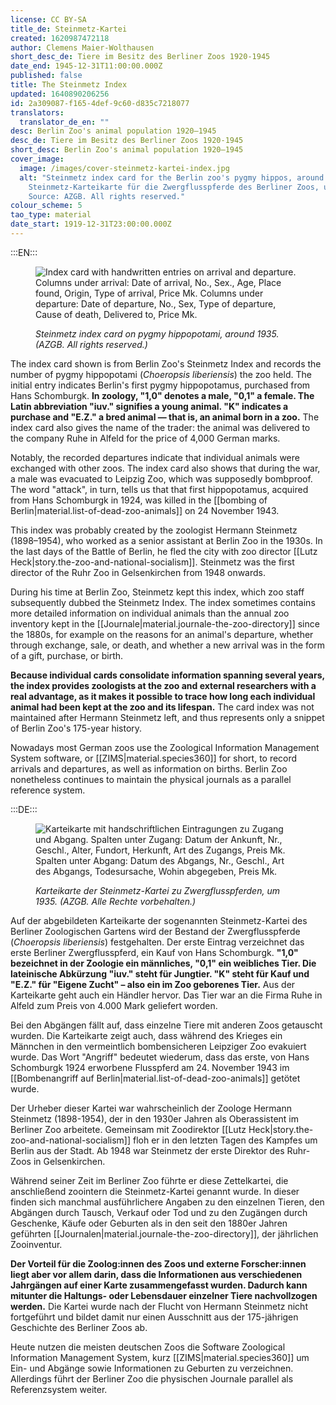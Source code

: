 ```yaml
---
license: CC BY-SA
title_de: Steinmetz-Kartei
created: 1620987472118
author: Clemens Maier-Wolthausen
short_desc_de: Tiere im Besitz des Berliner Zoos 1920-1945
date_end: 1945-12-31T11:00:00.000Z
published: false
title: The Steinmetz Index
updated: 1640890206256
id: 2a309087-f165-4def-9c60-d835c7218077
translators:
  translator_de_en: ""
desc: Berlin Zoo's animal population 1920–1945
desc_de: Tiere im Besitz des Berliner Zoos 1920-1945
short_desc: Berlin Zoo's animal population 1920–1945
cover_image:
  image: /images/cover-steinmetz-kartei-index.jpg
  alt: "Steinmetz index card for the Berlin zoo's pygmy hippos, around 1935.
    Steinmetz-Karteikarte für die Zwergflusspferde des Berliner Zoos, um 1935.
    Source: AZGB. All rights reserved."
colour_scheme: 5
tao_type: material
date_start: 1919-12-31T23:00:00.000Z
---
```


:::EN:::

<figure>

![Index card with handwritten entries on arrival and departure. Columns under arrival: Date of arrival, No., Sex., Age, Place found, Origin, Type of arrival, Price Mk. Columns under departure: Date of departure, No., Sex, Type of departure, Cause of death, Delivered to, Price Mk.](/images/cmw/Kartei_Flusspferd1.jpg)

<figcaption>

_Steinmetz index card on pygmy hippopotami, around 1935. (AZGB. All rights reserved.)_

</figcaption>

</figure>

The index card shown is from Berlin Zoo's Steinmetz Index and records the number of pygmy hippopotami (_Choeropsis liberiensis_) the zoo held. The initial entry indicates Berlin's first pygmy hippopotamus, purchased from Hans Schomburgk. **In zoology, "1,0" denotes a male, "0,1" a female. The Latin abbreviation "iuv." signifies a young animal. "K" indicates a purchase and "E.Z." a bred animal — that is, an animal born in a zoo.** The index card also gives the name of the trader: the animal was delivered to the company Ruhe in Alfeld for the price of 4,000 German marks.

Notably, the recorded departures indicate that individual animals were exchanged with other zoos. The index card also shows that during the war, a male was evacuated to Leipzig Zoo, which was supposedly bombproof. The word "attack", in turn, tells us that that first hippopotamus, acquired from Hans Schomburgk in 1924, was killed in the [[bombing of Berlin|material.list-of-dead-zoo-animals]] on 24 November 1943.

This index was probably created by the zoologist Hermann Steinmetz (1898–1954), who worked as a senior assistant at Berlin Zoo in the 1930s. In the last days of the Battle of Berlin, he fled the city with zoo director [[Lutz Heck|story.the-zoo-and-national-socialism]]. Steinmetz was the first director of the Ruhr Zoo in Gelsenkirchen from 1948 onwards.

During his time at Berlin Zoo, Steinmetz kept this index, which zoo staff subsequently dubbed the Steinmetz Index. The index sometimes contains more detailed information on individual animals than the annual zoo inventory kept in the [[Journale|material.journale-the-zoo-directory]] since the 1880s, for example on the reasons for an animal's departure, whether through exchange, sale, or death, and whether a new arrival was in the form of a gift, purchase, or birth.

**Because individual cards consolidate information spanning several years, the index provides zoologists at the zoo and external researchers with a real advantage, as it makes it possible to trace how long each individual animal had been kept at the zoo and its lifespan.** The card index was not maintained after Hermann Steinmetz left, and thus represents only a snippet of Berlin Zoo's 175-year history.

Nowadays most German zoos use the Zoological Information Management System software, or [[ZIMS|material.species360]] for short, to record arrivals and departures, as well as information on births. Berlin Zoo nonetheless continues to maintain the physical journals as a parallel reference system.

:::DE:::

<figure>

![Karteikarte mit handschriftlichen Eintragungen zu Zugang und Abgang. Spalten unter Zugang: Datum der Ankunft, Nr., Geschl., Alter, Fundort, Herkunft, Art des Zugangs, Preis Mk. Spalten unter Abgang: Datum des Abgangs, Nr., Geschl., Art des Abgangs, Todesursache, Wohin abgegeben, Preis Mk.](/images/cmw/Kartei_Flusspferd1.jpg)

<figcaption>

_Karteikarte der Steinmetz-Kartei zu Zwergflusspferden, um 1935. (AZGB. Alle Rechte vorbehalten.)_

</figcaption>

</figure>

Auf der abgebildeten Karteikarte der sogenannten Steinmetz-Kartei des Berliner Zoologischen Gartens wird der Bestand der Zwergflusspferde (_Choeropsis liberiensis_) festgehalten. Der erste Eintrag verzeichnet das erste Berliner Zwergflusspferd, ein Kauf von Hans Schomburgk. **"1,0" bezeichnet in der Zoologie ein männliches, "0,1" ein weibliches Tier. Die lateinische Abkürzung "iuv." steht für Jungtier. "K" steht für Kauf und "E.Z." für "Eigene Zucht" – also ein im Zoo geborenes Tier.** Aus der Karteikarte geht auch ein Händler  hervor. Das Tier war an die Firma Ruhe in Alfeld zum Preis von 4.000 Mark geliefert worden.

Bei den Abgängen fällt auf, dass einzelne Tiere mit anderen Zoos getauscht wurden. Die Karteikarte zeigt auch, dass während des Krieges ein Männchen in den vermeintlich bombensicheren Leipziger Zoo evakuiert wurde. Das Wort "Angriff" bedeutet wiederum, dass das erste, von Hans Schomburgk 1924 erworbene Flusspferd am 24. November 1943 im [[Bombenangriff auf Berlin|material.list-of-dead-zoo-animals]] getötet wurde.

Der Urheber dieser Kartei war wahrscheinlich der Zoologe Hermann Steinmetz (1898-1954), der in den 1930er Jahren als Oberassistent im Berliner Zoo arbeitete. Gemeinsam mit Zoodirektor [[Lutz Heck|story.the-zoo-and-national-socialism]] floh er in den letzten Tagen des Kampfes um Berlin aus der Stadt. Ab 1948 war Steinmetz der erste Direktor des Ruhr-Zoos in Gelsenkirchen.

Während seiner Zeit im Berliner Zoo führte er diese Zettelkartei, die anschließend zoointern die Steinmetz-Kartei genannt wurde. In dieser finden sich manchmal ausführlichere Angaben zu den einzelnen Tieren, den Abgängen durch Tausch, Verkauf oder Tod und zu den Zugängen durch Geschenke, Käufe oder Geburten als in den seit den 1880er Jahren geführten [[Journalen|material.journale-the-zoo-directory]], der jährlichen Zooinventur.

**Der Vorteil für die Zoolog:innen des Zoos und externe Forscher:innen liegt aber vor allem darin, dass die Informationen aus verschiedenen Jahrgängen auf einer Karte zusammengefasst wurden. Dadurch kann mitunter die Haltungs- oder Lebensdauer einzelner Tiere nachvollzogen werden.** Die Kartei wurde nach der Flucht von Hermann Steinmetz nicht fortgeführt und bildet damit nur einen Ausschnitt aus der 175-jährigen Geschichte des Berliner Zoos ab.

Heute nutzen die meisten deutschen Zoos die Software Zoological Information Management System, kurz [[ZIMS|material.species360]] um Ein- und Abgänge sowie Informationen zu Geburten zu verzeichnen. Allerdings führt der Berliner Zoo die physischen Journale parallel als Referenzsystem weiter.

